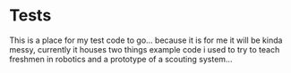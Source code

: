 Tests
=====

This is a place for my test code to go... because it is for me it will be kinda messy, currently it houses two things example code i used to try to teach freshmen in robotics and a prototype of a scouting system... 
